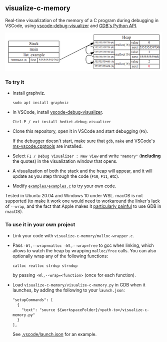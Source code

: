 ## visualize-c-memory

Real-time visualization of the memory of a C program during debugging in VSCode,
using [vscode-debug-visualizer](https://github.com/hediet/vscode-debug-visualizer)
and [GDB's Python API](https://sourceware.org/gdb/current/onlinedocs/gdb/Python-API.html).


![](demo.png)


### To try it

- Install graphviz.
  ```
  sudo apt install graphviz
  ```

- In VSCode, install [vscode-debug-visualizer](https://github.com/hediet/vscode-debug-visualizer).
  ```
  Ctrl-P / ext install hediet.debug-visualizer
  ```

- Clone this repository, open it in VSCode and start debugging (`F5`).

  If the debugger doesn't start, make sure that `gdb`, `make` and VSCode's [ms-vscode.cpptools](https://marketplace.visualstudio.com/items?itemName=ms-vscode.cpptools) are installed.

- Select `F1 / Debug Visualizer : New View` and
  write `"memory"` (__including__ the quotes) in the visualization window
  that opens.

- A visualization of both the stack and the heap will appear, and it will
  update as you step through the code (`F10`, `F11`, etc).

- Modify [`examples/examples.c`](examples/examples.c) to try your own code.

Tested in Ubuntu 20.04 and Windows 10 under WSL.
macOS is not supported (to make it work one would need to workaround the
linker's lack of `--wrap`, and the fact that Apple makes it
[particularly painful](https://dev.to/jasonelwood/setup-gdb-on-macos-in-2020-489k) to use
GDB in macOS).


### To use it in your own project

- Link your code with `visualize-c-memory/malloc-wrapper.c`.
- Pass `-Wl,--wrap=malloc -Wl,--wrap=free` to gcc when linking, which allows to watch the 
  heap by wrapping `malloc/free` calls. You can also optionally wrap any of the following
  functions:
  ```
  calloc realloc strdup strndup
  ```
  by passing `-Wl,--wrap=<function>` (once for each function).

- Load `visualize-c-memory/visualize-c-memory.py` in GDB when it launches, by adding
  the following to your `launch.json`:
  ```
  "setupCommands": [
    {
      "text": "source ${workspaceFolder}/<path-to>/visualize-c-memory.py"
    }
  ],
  ```
  See [.vscode/launch.json](.vscode/launch.json) for an example.






